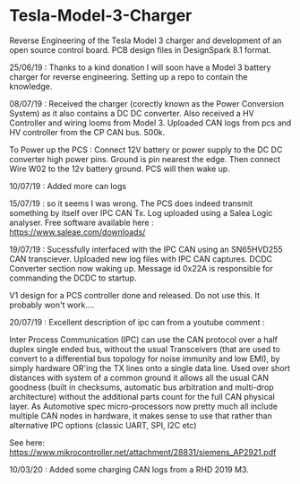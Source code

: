 # Tesla-Model-3-Charger
Reverse Engineering of the Tesla Model 3 charger and development of an open source control board. PCB design files in DesignSpark 8.1 format.

25/06/19 : Thanks to a kind donation I will soon have a Model 3 battery charger for reverse engineering. Setting up a repo to contain the knowledge.

08/07/19 : Received the charger (corectly known as the Power Conversion System) as it also contains a DC DC converter. Also received a HV Controller and wiring looms from Model 3. Uploaded CAN logs from pcs and HV controller from the CP CAN bus. 500k.

To Power up the PCS : Connect 12V battery or power supply to the DC DC converter high power pins. Ground is pin nearest the edge. Then connect Wire W02 to the 12v battery ground. PCS will then wake up.


10/07/19 : Added more can logs

15/07/19 : so it seems I was wrong. The PCS does indeed transmit something by itself over IPC CAN Tx. Log uploaded using a Salea Logic analyser. Free software available here : https://www.saleae.com/downloads/

19/07/19 : Sucessfully interfaced with the IPC CAN using an SN65HVD255 CAN transciever. Uploaded new log files with IPC CAN captures. DCDC Converter section now waking up. Message id 0x22A is responsible for commanding the DCDC to startup. 

V1 design for a PCS controller done and released. Do not use this. It probably won't work....

20/07/19 : Excellent description of ipc can from a youtube comment :

Inter Process Communication (IPC) can use the CAN protocol over a half duplex single ended bus, without the usual Transceivers (that are used to convert to a differential bus topology for noise immunity and low EMI), by simply hardware OR'ing the TX lines onto a single data line. Used over short distances with system of a common ground it allows all the usual CAN goodness (built in checksums, automatic bus arbitration and multi-drop architecture) without the additional parts count for the full CAN physical layer. As Automotive spec micro-processors now pretty much all include multiple CAN nodes in hardware, it makes sense to use that rather than alternative IPC options (classic UART, SPI, I2C etc)  


See here: https://www.mikrocontroller.net/attachment/28831/siemens_AP2921.pdf

10/03/20 : Added some charging CAN logs from  a RHD 2019 M3.

